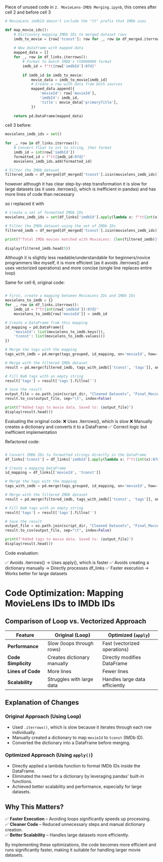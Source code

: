 Piece of unused code in `2. MovieLens-IMDb Merging.ipynb`, this comes after cell 2 and before cell 3

```python
# MovieLens imdbId doesn't include the "tt" prefix that IMDb uses

def map_movie_ids():
    # Dictionary mapping IMDb IDs to merged dataset rows
    imdb_to_movie = {row['tconst']: row for _, row in df_merged.iterrows()}
    
    # New dataframe with mapped data
    mapped_data = []
    for _, row in df_links.iterrows():
        # Format to match IMDb's tt0000000 format
        imdb_id = f"tt{row['imdbId']:07d}"  
        
        if imdb_id in imdb_to_movie:
            movie_data = imdb_to_movie[imdb_id]
            # Create a row with data from both sources
            mapped_data.append({
                'movieId': row['movieId'], 
                'imdbId': imdb_id,        
                'title': movie_data['primaryTitle'],
            })
    
    return pd.DataFrame(mapped_data)

```


cell 3 before:

```python
movielens_imdb_ids = set()
    
for _, row in df_links.iterrows():
    # Convert float to int to string, then format
    imdb_id = int(row['imdbId'])
    formatted_id = f"tt{imdb_id:07d}"
    movielens_imdb_ids.add(formatted_id)

# Filter the IMDb dataset
filtered_imdb = df_merged[df_merged['tconst'].isin(movielens_imdb_ids)]
```

however although it has clear step-by-step transformation it is slow for large datasets (as it uses .iterrows(), which is inefficient in pandas) and has more lines of code than necessary

so i replaced it with 

```python
# Create a set of formatted IMDb IDs
movielens_imdb_ids = set(df_links['imdbId'].apply(lambda x: f"tt{int(x):07d}"))

# Filter the IMDb dataset using the set of IMDb IDs
filtered_imdb = df_merged[df_merged['tconst'].isin(movielens_imdb_ids)]

print(f"Total IMDb movies matched with MovieLens: {len(filtered_imdb)}")
    
display(filtered_imdb.head(5))
```

Although it is slightly less readable/understandable for beginners/novice programmers like myself, it is more efficient (as it avoids .iterrows() and uses vectorized operations) and more concise (single line replaces entire loop)


Same for cell 6, original code:

```python

# First, create a mapping between MovieLens IDs and IMDb IDs
movielens_to_imdb = {}
for _, row in df_links.iterrows():
    imdb_id = f"tt{int(row['imdbId']):07d}"
    movielens_to_imdb[row['movieId']] = imdb_id

# Create a DataFrame from this mapping
id_mapping = pd.DataFrame({
    'movieId': list(movielens_to_imdb.keys()),
    'tconst': list(movielens_to_imdb.values())
})

# Merge the tags with the mapping
tags_with_imdb = pd.merge(tags_grouped, id_mapping, on='movieId', how='inner')

# Merge with the filtered IMDb dataset
result = pd.merge(filtered_imdb, tags_with_imdb[['tconst', 'tags']], on='tconst', how='left')

# Fill NaN tags with an empty string
result['tags'] = result['tags'].fillna('')

# Save the result
output_file = os.path.join(script_dir, "Cleaned Datasets", "Final_Movie_Data.tsv")
result.to_csv(output_file, sep="\t", index=False)

print(f"Added tags to movie data. Saved to: {output_file}")
display(result.head())

```
Evaluating the original code:
❌ Uses .iterrows(), which is slow
❌ Manually creates a dictionary and converts it to a DataFrame
✅ Correct logic but inefficient implementation

Refactored code:

```python

# Convert IMDb IDs to formatted strings directly in the DataFrame
df_links['tconst'] = df_links['imdbId'].apply(lambda x: f"tt{int(x):07d}")

# Create a mapping DataFrame
id_mapping = df_links[['movieId', 'tconst']]

# Merge the tags with the mapping
tags_with_imdb = pd.merge(tags_grouped, id_mapping, on='movieId', how='inner')

# Merge with the filtered IMDb dataset
result = pd.merge(filtered_imdb, tags_with_imdb[['tconst', 'tags']], on='tconst', how='left')

# Fill NaN tags with an empty string
result['tags'] = result['tags'].fillna('')

# Save the result
output_file = os.path.join(script_dir, "Cleaned Datasets", "Final_Movie_Data.tsv")
result.to_csv(output_file, sep="\t", index=False)

print(f"Added tags to movie data. Saved to: {output_file}")
display(result.head())


```
Code evaluation:

✅ Avoids .iterrows() → Uses apply(), which is faster
✅ Avoids creating a dictionary manually → Directly processes df_links
✅ Faster execution → Works better for large datasets

# Code Optimization: Mapping MovieLens IDs to IMDb IDs

## Comparison of Loop vs. Vectorized Approach

| Feature          | Original (Loop)                | Optimized (`apply`)            |
|-----------------|--------------------------------|--------------------------------|
| **Performance** | Slow (loops through rows)     | Fast (vectorized operations)  |
| **Code Simplicity** | Creates dictionary manually | Directly modifies DataFrame  |
| **Lines of Code** | More lines                   | Fewer lines                  |
| **Scalability** | Struggles with large data     | Handles large data efficiently |

## Explanation of Changes
### **Original Approach (Using Loop)**
- Used `.iterrows()`, which is slow because it iterates through each row individually.
- Manually created a dictionary to map `movieId` to `tconst` (IMDb ID).
- Converted the dictionary into a DataFrame before merging.

### **Optimized Approach (Using `apply()`)**
- Directly applied a lambda function to format IMDb IDs inside the DataFrame.
- Eliminated the need for a dictionary by leveraging pandas' built-in functions.
- Achieved better scalability and performance, especially for large datasets.

## **Why This Matters?**
✅ **Faster Execution** – Avoiding loops significantly speeds up processing.  
✅ **Cleaner Code** – Reduced unnecessary steps and manual dictionary creation.  
✅ **Better Scalability** – Handles large datasets more efficiently.  

By implementing these optimizations, the code becomes more efficient and runs significantly faster, making it suitable for handling larger movie datasets.
